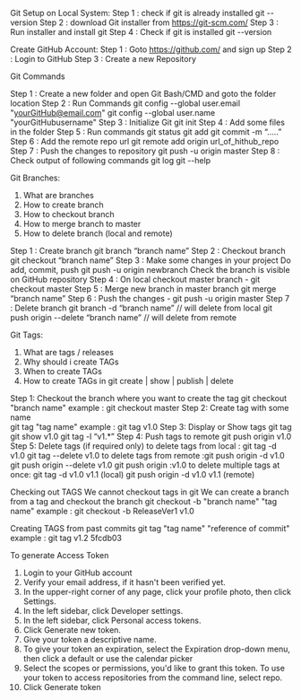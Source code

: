 Git Setup on Local System:
Step 1 : check if git is already installed
             git --version
Step 2 : download Git installer from https://git-scm.com/
Step 3 : Run installer and install git
Step 4 : Check if git is installed  git --version

Create GitHub Account:
Step 1 : Goto https://github.com/ and sign up
Step 2 : Login to GitHub
Step 3 : Create a new Repository

Git Commands

Step 1 : Create a new folder and open Git Bash/CMD and goto the folder location
Step 2 : Run Commands
git config --global user.email "yourGitHub@email.com"
git config --global user.name "yourGitHubusername"
Step 3 : Initialize Git  git init
Step 4 : Add some files in the folder
Step 5 : Run commands git status
        git add
        git commit -m “…..”
Step 6 : Add the remote repo url 
git remote add origin url_of_hithub_repo
Step 7 : Push the changes to repository git push -u origin master
Step 8 : Check output of following commands
    git log
     git --help

Git Branches:
1. What are branches
2. How to create branch
3. How to checkout branch
4. How to merge branch to master
5. How to delete branch (local and remote)


Step 1 : Create branch   git branch “branch name”
Step 2 : Checkout branch   git checkout “branch name”
Step 3 : Make some changes in your project
  Do add, commit, push  git push -u origin newbranch
  Check the branch is visible on GitHub repository
Step 4 : On local checkout master branch - git checkout master
Step 5 : Merge new branch in master branch git merge “branch name”
Step 6 : Push the changes - git push -u origin master
Step 7 : Delete branch
     git branch -d “branch name”     // will delete from local
     git push origin --delete “branch name”     // will delete from remote

Git Tags:
1. What are tags / releases
2. Why should i create TAGs
3. When to create TAGs
4. How to create TAGs in git
     create | show | publish | delete

Step 1: Checkout the branch where you want to create the tag
git checkout "branch name" 
example : git checkout master
Step 2: Create tag with some name  
git tag "tag name" 
example : git tag v1.0
Step 3: Display or Show tags git tag
       git show v1.0
       git tag -l “v1.*”
Step 4: Push tags to remote git push origin v1.0
Step 5: Delete tags (if required only)
to delete tags from local :   git tag -d v1.0
       git tag --delete v1.0
 to delete tags from remote :git push origin -d v1.0
       git push origin --delete v1.0
       git push origin :v1.0
to delete multiple tags at once:
git tag -d v1.0 v1.1 (local)
git push origin -d v1.0 v1.1 (remote)

Checking out TAGS
We cannot checkout tags in git
We can create a branch from a tag and checkout the branch
git checkout -b "branch name" "tag name"
example : git checkout -b ReleaseVer1 v1.0

Creating TAGS from past commits
git tag "tag name" "reference of commit"
example : git tag  v1.2 5fcdb03

To generate Access Token
1. Login to your GitHub account
2. Verify your email address, if it hasn't been verified yet.
3. In the upper-right corner of any page, click your profile photo, then click Settings.
4. In the left sidebar, click Developer settings.
5. In the left sidebar, click Personal access tokens.
6. Click Generate new token.
7. Give your token a descriptive name.
8. To give your token an expiration, select the Expiration drop-down menu, then click a default or use the calendar picker
9. Select the scopes or permissions, you'd like to grant this token. To use your token to access repositories from the command line, select repo.
10. Click Generate token
